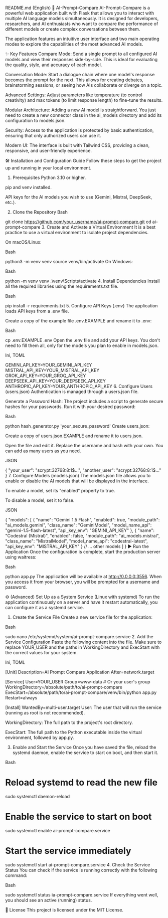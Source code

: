 README.md (English)
🚀 AI-Prompt-Compare
AI-Prompt-Compare is a powerful web application built with Flask that allows you to interact with multiple AI language models simultaneously. It is designed for developers, researchers, and AI enthusiasts who want to compare the performance of different models or create complex conversations between them.

The application features an intuitive user interface and two main operating modes to explore the capabilities of the most advanced AI models.

✨ Key Features
Compare Mode: Send a single prompt to all configured AI models and view their responses side-by-side. This is ideal for evaluating the quality, style, and accuracy of each model.

Conversation Mode: Start a dialogue chain where one model's response becomes the prompt for the next. This allows for creating debates, brainstorming sessions, or seeing how AIs collaborate or diverge on a topic.

Advanced Settings: Adjust parameters like temperature (to control creativity) and max tokens (to limit response length) to fine-tune the results.

Modular Architecture: Adding a new AI model is straightforward. You just need to create a new connector class in the ai_models directory and add its configuration to models.json.

Security: Access to the application is protected by basic authentication, ensuring that only authorized users can use it.

Modern UI: The interface is built with Tailwind CSS, providing a clean, responsive, and user-friendly experience.

🛠️ Installation and Configuration Guide
Follow these steps to get the project up and running in your local environment.

1. Prerequisites
Python 3.10 or higher.

pip and venv installed.

API keys for the AI models you wish to use (Gemini, Mistral, DeepSeek, etc.).

2. Clone the Repository
Bash

git clone https://github.com/your_username/ai-prompt-compare.git
cd ai-prompt-compare
3. Create and Activate a Virtual Environment
It is a best practice to use a virtual environment to isolate project dependencies.

On macOS/Linux:

Bash

python3 -m venv venv
source venv/bin/activate
On Windows:

Bash

python -m venv venv
.\venv\Scripts\activate
4. Install Dependencies
Install all the required libraries using the requirements.txt file.

Bash

pip install -r requirements.txt
5. Configure API Keys (.env)
The application loads API keys from a .env file.

Create a copy of the example file .env.EXAMPLE and rename it to .env:

Bash

cp .env.EXAMPLE .env
Open the .env file and add your API keys. You don't need to fill them all, only for the models you plan to enable in models.json.

Ini, TOML

GEMINI_API_KEY=YOUR_GEMINI_API_KEY
MISTRAL_API_KEY=YOUR_MISTRAL_API_KEY
GROK_API_KEY=YOUR_GROQ_API_KEY
DEEPSEEK_API_KEY=YOUR_DEEPSEEK_API_KEY
ANTHROPIC_API_KEY=YOUR_ANTHROPIC_API_KEY
6. Configure Users (users.json)
Authentication is managed through a users.json file.

Generate a Password Hash: The project includes a script to generate secure hashes for your passwords. Run it with your desired password:

Bash

python hash_generator.py 'your_secure_password'
Create users.json:

Create a copy of users.json.EXAMPLE and rename it to users.json.

Open the file and edit it. Replace the username and hash with your own. You can add as many users as you need.

JSON

{
  "your_user": "scrypt:32768:8:1$...",
  "another_user": "scrypt:32768:8:1$..."
}
7. Configure Models (models.json)
The models.json file allows you to enable or disable the AI models that will be displayed in the interface.

To enable a model, set its "enabled" property to true.

To disable a model, set it to false.

JSON

{
  "models": [
    {
      "name": "Gemini 1.5 Flash",
      "enabled": true,
      "module_path": "ai_models.gemini",
      "class_name": "GeminiModel",
      "model_name_api": "gemini-1.5-flash-latest",
      "api_key_env": "GEMINI_API_KEY"
    },
    {
      "name": "Codestral (Mistral)",
      "enabled": false,
      "module_path": "ai_models.mistral",
      "class_name": "MistralModel",
      "model_name_api": "codestral-latest",
      "api_key_env": "MISTRAL_API_KEY"
    }
    // ... other models
  ]
}
▶️ Run the Application
Once the configuration is complete, start the production server using waitress:

Bash

python app.py
The application will be available at http://0.0.0.0:3556. When you access it from your browser, you will be prompted for a username and password.

⚙️ (Advanced) Set Up as a System Service (Linux with systemd)
To run the application continuously on a server and have it restart automatically, you can configure it as a systemd service.

1. Create the Service File
Create a new service file for the application:

Bash

sudo nano /etc/systemd/system/ai-prompt-compare.service
2. Add the Service Configuration
Paste the following content into the file. Make sure to replace YOUR_USER and the paths in WorkingDirectory and ExecStart with the correct values for your system.

Ini, TOML

[Unit]
Description=AI Prompt Compare Application
After=network.target

[Service]
User=YOUR_USER
Group=www-data # Or your user's group
WorkingDirectory=/absolute/path/to/ai-prompt-compare
ExecStart=/absolute/path/to/ai-prompt-compare/venv/bin/python app.py
Restart=always

[Install]
WantedBy=multi-user.target
User: The user that will run the service (running as root is not recommended).

WorkingDirectory: The full path to the project's root directory.

ExecStart: The full path to the Python executable inside the virtual environment, followed by app.py.

3. Enable and Start the Service
Once you have saved the file, reload the systemd daemon, enable the service to start on boot, and then start it.

Bash

# Reload systemd to read the new file
sudo systemctl daemon-reload

# Enable the service to start on boot
sudo systemctl enable ai-prompt-compare.service

# Start the service immediately
sudo systemctl start ai-prompt-compare.service
4. Check the Service Status
You can check if the service is running correctly with the following command:

Bash

sudo systemctl status ia-prompt-compare.service
If everything went well, you should see an active (running) status.

📄 License
This project is licensed under the MIT License.

